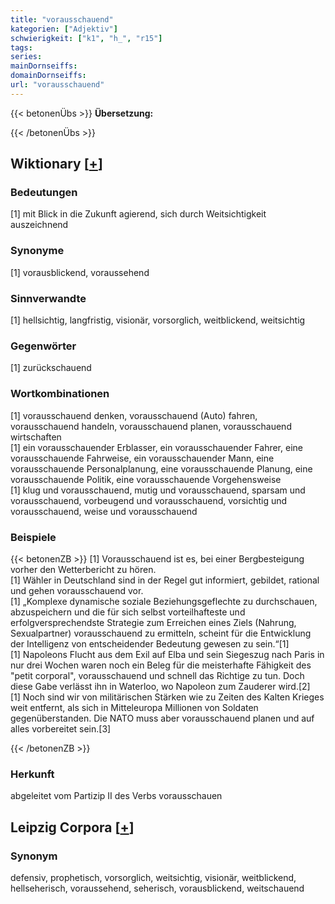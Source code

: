 ```yaml
---
title: "vorausschauend"
kategorien: ["Adjektiv"]
schwierigkeit: ["k1", "h_", "r15"]
tags:
series:
mainDornseiffs:
domainDornseiffs:
url: "vorausschauend"
---
```


{{< betonenÜbs >}}
**Übersetzung:**  
  
{{< /betonenÜbs >}}

## Wiktionary [[+](https://de.wiktionary.org/wiki/vorausschauend)]

### Bedeutungen
[1] mit Blick in die Zukunft agierend, sich durch Weitsichtigkeit auszeichnend  

### Synonyme
[1] vorausblickend, voraussehend  

### Sinnverwandte
[1] hellsichtig, langfristig, visionär, vorsorglich, weitblickend, weitsichtig  

### Gegenwörter
[1] zurückschauend  

### Wortkombinationen
[1] vorausschauend denken, vorausschauend (Auto) fahren, vorausschauend handeln, vorausschauend planen, vorausschauend wirtschaften  
[1] ein vorausschauender Erblasser, ein vorausschauender Fahrer, eine vorausschauende Fahrweise, ein vorausschauender Mann, eine vorausschauende Personalplanung, eine vorausschauende Planung,  eine vorausschauende Politik,  eine vorausschauende Vorgehensweise  
[1] klug und vorausschauend, mutig und vorausschauend, sparsam und vorausschauend, vorbeugend und vorausschauend, vorsichtig und vorausschauend, weise und vorausschauend  

### Beispiele
{{< betonenZB >}}
[1] Vorausschauend ist es, bei einer Bergbesteigung vorher den Wetterbericht zu hören.  
[1] Wähler in Deutschland sind in der Regel gut informiert, gebildet, rational und gehen vorausschauend vor.  
[1] „Komplexe dynamische soziale Beziehungsgeflechte zu durchschauen, abzuspeichern und die für sich selbst vorteilhafteste und erfolgversprechendste Strategie zum Erreichen eines Ziels (Nahrung, Sexualpartner) vorausschauend zu ermitteln, scheint für die Entwicklung der Intelligenz von entscheidender Bedeutung gewesen zu sein.“[1]  
[1] Napoleons Flucht aus dem Exil auf Elba und sein Siegeszug nach Paris in nur drei Wochen waren noch ein Beleg für die meisterhafte Fähigkeit des "petit corporal", vorausschauend und schnell das Richtige zu tun. Doch diese Gabe verlässt ihn in Waterloo, wo Napoleon zum Zauderer wird.[2]  
[1] Noch sind wir von militärischen Stärken wie zu Zeiten des Kalten Krieges weit entfernt, als sich in Mitteleuropa Millionen von Soldaten gegenüberstanden. Die NATO muss aber vorausschauend planen und auf alles vorbereitet sein.[3]  

{{< /betonenZB >}}
### Herkunft
abgeleitet vom Partizip II des Verbs vorausschauen  


## Leipzig Corpora [[+](https://corpora.uni-leipzig.de/en/res?word=vorausschauend&corpusId=deu_newscrawl-public_2018)]


### Synonym
defensiv, prophetisch, vorsorglich, weitsichtig, visionär, weitblickend, hellseherisch, voraussehend, seherisch, vorausblickend, weitschauend

